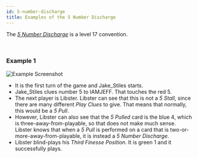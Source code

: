 ```yaml
---
id: 5-number-discharge
title: Examples of the 5 Number Discharge
---
```


The _[5 Number Discharge](../level-17.md#5-number-discharge-5nd)_ is a level 17 convention.

<br />

### Example 1

![Example Screenshot](/img/examples/5-number-discharge.png)

- It is the first turn of the game and Jake_Stiles starts.
- Jake_Stiles clues number 5 to IAMJEFF. That touches the red 5.
- The next player is Libster. Libster can see that this is not a _5 Stall_, since there are many different _Play Clues_ to give. That means that normally, this would be a _5 Pull_.
- However, Libster can also see that the _5 Pulled_ card is the blue 4, which is three-away-from-playable, so that does not make much sense. Libster knows that when a _5 Pull_ is performed on a card that is two-or-more-away-from-playable, it is instead a _5 Number Discharge_.
- Libster blind-plays his _Third Finesse Position_. It is green 1 and it successfully plays.
